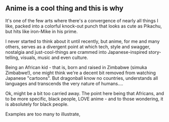 ## Anime is a cool thing and this is why

It's one of the few arts where there's a convergence of nearly all things I like, packed into a colorful knock-out punch that looks as cute as Pikachu, but hits like iron-Mike in his prime.

I never started to think about it until recently, but anime, for me and many others, serves as a divergent point at which tech, style and swagger, nostalgia and just-cool-things are crammed into Japanese-inspired story-telling, visuals, music and even culture. 

Being an African kid - that is, born and raised in Zimbabwe (simuka Zimbabwe!), one might think we're a decent bit removed from watching Japanese "cartoons". But dragonball know no countries, understands all languages and transcends the very nature of humans....

Ok, might be a bit too carried away. The point here being that Africans, and to be more specific, black people, LOVE anime - and to those wondering, it is absolutely for black people. 

Examples are too many to illustrate, 